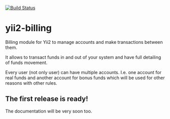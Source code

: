 [![Build Status](https://travis-ci.org/miolae/yii2-billing.svg?branch=master)](https://travis-ci.org/miolae/yii2-billing)

# yii2-billing
Billing module for Yii2 to manage accounts and make transactions between them.

It allows to transact funds in and out of your system and have full detailing of funds movement.

Every user (not only user) can have multiple accounts. I.e. one account for real funds and another account for bonus funds which will be used for other reasons with other rules.


## The first release is ready!
The documentation will be very soon too.
